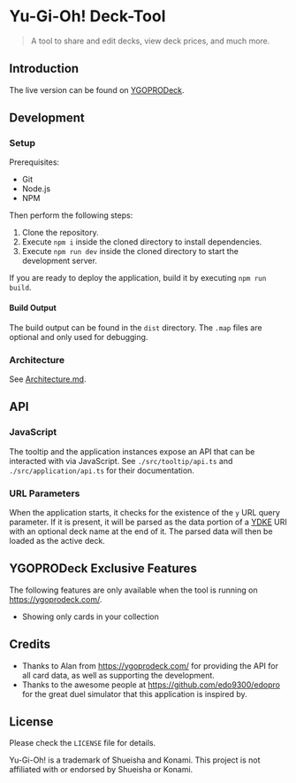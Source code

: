 # Yu-Gi-Oh! Deck-Tool

> A tool to share and edit decks, view deck prices, and much more.

## Introduction

The live version can be found on [YGOPRODeck](https://ygoprodeck.com/deckbuilder/).

## Development

### Setup

Prerequisites:

- Git
- Node.js
- NPM

Then perform the following steps:

1. Clone the repository.
2. Execute `npm i` inside the cloned directory to install dependencies.
3. Execute `npm run dev` inside the cloned directory to start the development server.

If you are ready to deploy the application, build it by executing `npm run build`.

#### Build Output

The build output can be found in the `dist` directory. The `.map` files are optional and only used for debugging.

### Architecture

See [Architecture.md](./ARCHITECTURE.md).

## API

### JavaScript

The tooltip and the application instances expose an API that can be interacted with via JavaScript.
See `./src/tooltip/api.ts` and `./src/application/api.ts` for their documentation.

### URL Parameters

When the application starts, it checks for the existence of the `y` URL query parameter. If it is present, it will be parsed as the data portion of a [YDKE](https://github.com/edo9300/edopro/issues/171) URI with an optional deck name at the end of it. The parsed data will then be loaded as the active deck.

## YGOPRODeck Exclusive Features

The following features are only available when the tool is running on <https://ygoprodeck.com/>.

- Showing only cards in your collection

## Credits

- Thanks to Alan from <https://ygoprodeck.com/> for providing the API for all card data, as well as supporting the development.
- Thanks to the awesome people at <https://github.com/edo9300/edopro> for the great duel simulator that this application is inspired by.

## License

Please check the `LICENSE` file for details.

Yu-Gi-Oh! is a trademark of Shueisha and Konami. This project is not affiliated with or endorsed by Shueisha or Konami.

